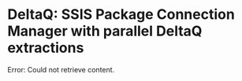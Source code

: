 # DeltaQ: SSIS Package Connection Manager with parallel DeltaQ extractions

Error: Could not retrieve content.